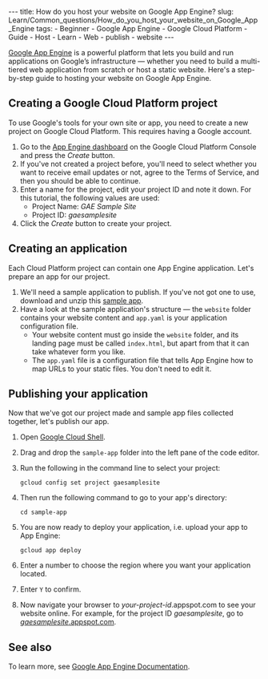 --- title: How do you host your website on Google App Engine? slug: Learn/Common_questions/How_do_you_host_your_website_on_Google_App_Engine tags: - Beginner - Google App Engine - Google Cloud Platform - Guide - Host - Learn - Web - publish - website ---

[Google App Engine](https://cloud.google.com/appengine/ "App Engine - Build Scalable Web & Mobile Backends in Any Language  |  Google Cloud") is a powerful platform that lets you build and run applications on Google’s infrastructure — whether you need to build a multi-tiered web application from scratch or host a static website. Here's a step-by-step guide to hosting your website on Google App Engine.

## Creating a Google Cloud Platform project

To use Google's tools for your own site or app, you need to create a new project on Google Cloud Platform. This requires having a Google account.

1.  Go to the [App Engine dashboard](https://console.cloud.google.com/projectselector/appengine) on the Google Cloud Platform Console and press the _Create_ button.
2.  If you've not created a project before, you'll need to select whether you want to receive email updates or not, agree to the Terms of Service, and then you should be able to continue.
3.  Enter a name for the project, edit your project ID and note it down. For this tutorial, the following values are used:
    - Project Name: _GAE Sample Site_
    - Project ID: _gaesamplesite_
4.  Click the _Create_ button to create your project.

## Creating an application

Each Cloud Platform project can contain one App Engine application. Let's prepare an app for our project.

1.  We'll need a sample application to publish. If you've not got one to use, download and unzip this [sample app](https://gaesamplesite.appspot.com/downloads.html).
2.  Have a look at the sample application's structure — the `website` folder contains your website content and `app.yaml` is your application configuration file.
    - Your website content must go inside the `website` folder, and its landing page must be called `index.html`, but apart from that it can take whatever form you like.
    - The `app.yaml` file is a configuration file that tells App Engine how to map URLs to your static files. You don't need to edit it.

## Publishing your application

Now that we've got our project made and sample app files collected together, let's publish our app.

1.  Open [Google Cloud Shell](https://console.cloud.google.com/cloudshell/editor).
2.  Drag and drop the `sample-app` folder into the left pane of the code editor.
3.  Run the following in the command line to select your project:

        gcloud config set project gaesamplesite

4.  Then run the following command to go to your app's directory:

        cd sample-app

5.  You are now ready to deploy your application, i.e. upload your app to App Engine:

        gcloud app deploy

6.  Enter a number to choose the region where you want your application located.
7.  Enter `Y` to confirm.
8.  Now navigate your browser to _your-project-id_.appspot.com to see your website online. For example, for the project ID _gaesamplesite_, go to [_gaesamplesite_.appspot.com](https://gaesamplesite.appspot.com/).

## See also

To learn more, see [Google App Engine Documentation](https://cloud.google.com/appengine/docs/).
